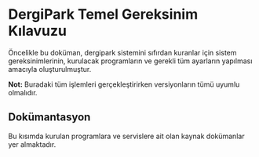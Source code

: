 # DergiPark Temel Gereksinim Kılavuzu

Öncelikle bu doküman, dergipark sistemini sıfırdan kuranlar için sistem gereksinimlerinin, kurulacak programların ve gerekli tüm ayarların yapılması amacıyla oluşturulmuştur.

**Not:** Buradaki tüm işlemleri gerçekleştirirken versiyonların tümü uyumlu olmalıdır.
## Dokümantasyon
Bu kısımda kurulan programlara ve servislere ait olan kaynak dokümanlar yer almaktadır.
